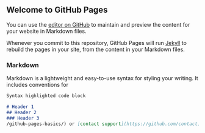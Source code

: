 ## Welcome to GitHub Pages

You can use the [editor on GitHub](https://github.com/YouGotMyBluePixel/YouGotMyBluePixel.github.io/edit/master/index.md) to maintain and preview the content for your website in Markdown files.

Whenever you commit to this repository, GitHub Pages will run [Jekyll](https://jekyllrb.com/) to rebuild the pages in your site, from the content in your Markdown files.

### Markdown

Markdown is a lightweight and easy-to-use syntax for styling your writing. It includes conventions for

```markdown
Syntax highlighted code block

# Header 1
## Header 2
### Header 3
/github-pages-basics/) or [contact support](https://github.com/contact) and we’ll help you sort it out.

